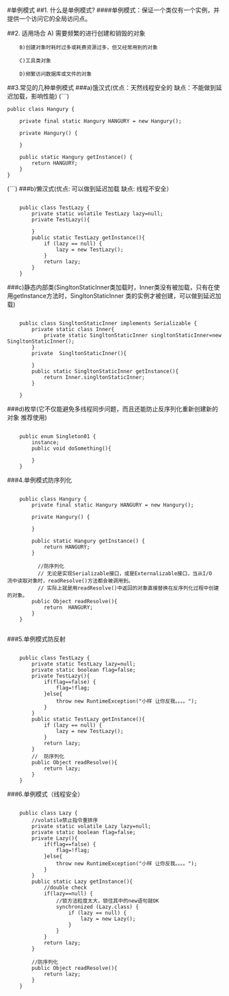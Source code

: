 #单例模式
##1. 什么是单例模式?
####单例模式：保证一个类仅有一个实例，并提供一个访问它的全局访问点。

##2. 适用场合
        A) 需要频繁的进行创建和销毁的对象

        B)创建对象时耗时过多或耗费资源过多，但又经常用到的对象

        C)工具类对象

        D)频繁访问数据库或文件的对象
		
##3.常见的几种单例模式
###a)饿汉式(优点：天然线程安全的  缺点：不能做到延迟加载，影响性能)
(```)

	public class Hangury {

 		private final static Hangury HANGURY = new Hangury();

    	private Hangury() {

    	}

   	 	public static Hangury getInstance() {
        	return HANGURY;
    	}
	}

(```)
###b)懒汉式(优点: 可以做到延迟加载   缺点: 线程不安全）
```

    public class TestLazy {
    	private static volatile TestLazy lazy=null;
    	private TestLazy(){

    	}
   	 	public static TestLazy getInstance(){
        	if (lazy == null) {
            	lazy = new TestLazy();
        	}
        	return lazy;
   		}
	}

```
###c)静态内部类(SingltonStaticInner类加载时，Inner类没有被加载，只有在使用getInstance方法时，SingltonStaticInner 类的实例才被创建，可以做到延迟加载)
```

	public class SingltonStaticInner implements Serializable {
   		private static class Inner{
       		private static SingltonStaticInner singltonStaticInner=new SingltonStaticInner();
    	}
    	private  SingltonStaticInner(){

    	}
    	public static SingltonStaticInner getInstance(){
        	return Inner.singltonStaticInner;
    	}

	}

```

###d)枚举(它不仅能避免多线程同步问题，而且还能防止反序列化重新创建新的对象 推荐使用)
```

	public enum Singleton01 {
    	instance;
    	public void doSomething(){

    	}
	}

```

###4.单例模式防序列化
```

	public class Hangury {
	    private final static Hangury HANGURY = new Hangury();
	
	    private Hangury() {
	
	    }
	
	    public static Hangury getInstance() {
	        return HANGURY;
	    }
	    
	      //防序列化
          // 无论是实现Serializable接口，或是Externalizable接口，当从I/O        流中读取对象时，readResolve()方法都会被调用到。
		  // 实际上就是用readResolve()中返回的对象直接替换在反序列化过程中创建的对象。
	    public Object readResolve(){
	        return  HANGURY;
	    }
	}


```
###5.单例模式防反射
```

	public class TestLazy {
	    private static TestLazy lazy=null;
	    private static boolean flag=false;
	    private TestLazy(){
	        if(flag==false) {
	            flag=!flag;
	        }else{
	            throw new RuntimeException("小样 让你反我。。。。");
	        }
	    }
	    public static TestLazy getInstance(){
	        if (lazy == null) {
	            lazy = new TestLazy();
	        }
	        return lazy;
	    }
		//	防序列化
	    public Object readResolve(){
	        return lazy;
	    }
	}

```
###6.单例模式（线程安全）
```

	public class Lazy {
	    //volatile禁止指令重排序
	    private static volatile Lazy lazy=null;
	    private static boolean flag=false;
	    private Lazy(){
	        if(flag==false) {
	            flag=!flag;
	        }else{
	            throw new RuntimeException("小样 让你反我。。。。");
	        }
	    }
	    public static Lazy getInstance(){
	        //double check
	        if(lazy==null) {
				//锁方法粒度太大，锁住其中的new语句就OK
	            synchronized (Lazy.class) {
	                if (lazy == null) {
	                    lazy = new Lazy();
	                }
	            }
	        }
	        return lazy;
	    }
	
	    //防序列化
	    public Object readResolve(){
	        return lazy;
	    }
	}

```